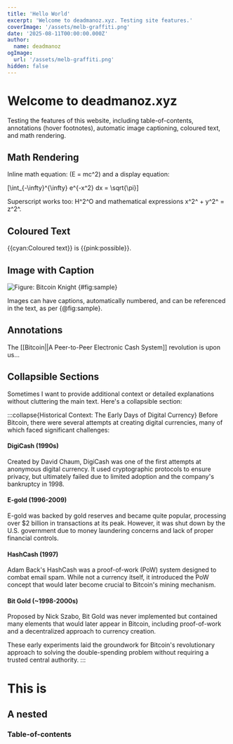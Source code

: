 ```yaml
---
title: 'Hello World'
excerpt: 'Welcome to deadmanoz.xyz. Testing site features.'
coverImage: '/assets/melb-graffiti.png'
date: '2025-08-11T00:00:00.000Z'
author:
  name: deadmanoz
ogImage:
  url: '/assets/melb-graffiti.png'
hidden: false
---
```


# Welcome to deadmanoz.xyz

Testing the features of this website, including table-of-contents, annotations (hover footnotes), automatic image captioning, coloured text, and math rendering.

## Math Rendering

Inline math equation: \(E = mc^2\) and a display equation:

\[\int_{-\infty}^{\infty} e^{-x^2} dx = \sqrt{\pi}\]

Superscript works too: H^2^O and mathematical expressions x^2^ + y^2^ = z^2^.

## Coloured Text

{{cyan:Coloured text}} is {{pink:possible}}.

## Image with Caption

![Figure: Bitcoin Knight](/assets/bitcoin_knight.png) {#fig:sample}

Images can have captions, automatically numbered, and can be referenced in the text, as per {@fig:sample}.

## Annotations

The [[Bitcoin||A Peer-to-Peer Electronic Cash System]] revolution is upon us...

## Collapsible Sections

Sometimes I want to provide additional context or detailed explanations without cluttering the main text. Here's a collapsible section:

:::collapse{Historical Context: The Early Days of Digital Currency}
Before Bitcoin, there were several attempts at creating digital currencies, many of which faced significant challenges:

#### DigiCash (1990s)
Created by David Chaum, DigiCash was one of the first attempts at anonymous digital currency. It used cryptographic protocols to ensure privacy, but ultimately failed due to limited adoption and the company's bankruptcy in 1998.

#### E-gold (1996-2009)
E-gold was backed by gold reserves and became quite popular, processing over $2 billion in transactions at its peak. However, it was shut down by the U.S. government due to money laundering concerns and lack of proper financial controls.

#### HashCash (1997)
Adam Back's HashCash was a proof-of-work (PoW) system designed to combat email spam. While not a currency itself, it introduced the PoW concept that would later become crucial to Bitcoin's mining mechanism.

#### Bit Gold (~1998-2000s)
Proposed by Nick Szabo, Bit Gold was never implemented but contained many elements that would later appear in Bitcoin, including proof-of-work and a decentralized approach to currency creation.

These early experiments laid the groundwork for Bitcoin's revolutionary approach to solving the double-spending problem without requiring a trusted central authority.
:::

# This is

## A nested

### Table-of-contents
